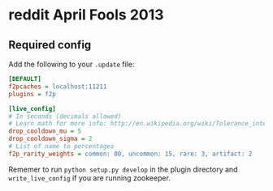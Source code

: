 # reddit April Fools 2013

Required config
---------------
Add the following to your `.update` file:
```ini
[DEFAULT]
f2pcaches = localhost:11211
plugins = f2p

[live_config]
# In seconds (decimals allowed)
# Learn math for more info: http://en.wikipedia.org/wiki/Tolerance_interval
drop_cooldown_mu = 5
drop_cooldown_sigma = 2
# List of name to percentages
f2p_rarity_weights = common: 80, uncommon: 15, rare: 3, artifact: 2
```

Rememer to run `python setup.py develop` in the plugin directory and `write_live_config` if you are running zookeeper.
